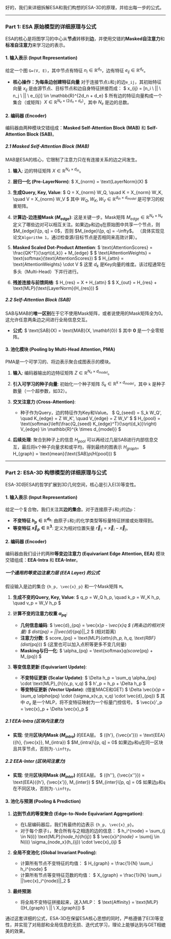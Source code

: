 好的，我们来详细拆解ESA和我们构想的ESA-3D的原理，并给出每一步的公式。

---

### **Part 1: ESA 原始模型的详细原理与公式**

ESA的核心是将图学习的中心从**节点**转移到**边**，并使用交错的**Masked自注意力**和**标准自注意力**来学习边的表示。

#### **1. 输入表示 (Input Representation)**

给定一个图 `G=(V, E)`，其中节点有特征 $n_i \in \mathbb{R}^{d_n}$，边有特征 $e_{ij} \in \mathbb{R}^{d_e}$。

* **核心操作：为每条边创建特征向量**
  对于连接节点`i`和`j`的边`e_ij`，其初始特征向量 $x_{ij}$ 是由源节点、目标节点和边自身特征拼接而成：
  $ x_{ij} = [n_i \ || \ n_j \ || \ e_{ij}] \in \mathbb{R}^{2d_n + d_e} $
  所有边的特征向量构成一个集合（或矩阵）$X \in \mathbb{R}^{N_e \times (2d_n + d_e)}$，其中 $N_e$ 是边的总数。

#### **2. 编码器 (Encoder)**

编码器由两种模块交错组成：**Masked Self-Attention Block (MAB)** 和 **Self-Attention Block (SAB)**。

##### **2.1 Masked Self-Attention Block (MAB)**

MAB是ESA的核心，它限制了注意力只在有连接关系的边之间发生。

1. **输入**: 边的特征矩阵 $X \in \mathbb{R}^{N_e \times d_{in}}$。

2. **层归一化 (Pre-LayerNorm)**:
   $ X_{norm} = \text{LayerNorm}(X) $

3. **生成Query, Key, Value**:
   $ Q = X_{norm} W_Q, \quad K = X_{norm} W_K, \quad V = X_{norm} W_V $
   其中 $W_Q, W_K, W_V \in \mathbb{R}^{d_{in} \times d_{model}}$ 是可学习的权重矩阵。

4. **计算边-边连接Mask ($M_{edge}$)**:
   这是关键一步。Mask矩阵 $M_{edge} \in \mathbb{R}^{N_e \times N_e}$ 定义了哪些边对可以相互关注。如果边`p`和边`q`在原始图中共享一个节点，则 $M_{edge}\[p, q] = 0$，否则 $M_{edge}\[p, q] = -\infty$。
   （具体实现见论文`Algorithm 1`，通过检查源/目标节点是否相同来高效计算）。

5. **Masked Scaled Dot-Product Attention**:
   $ \text{AttentionScores} = \frac{QK^T}{\sqrt{d_k}} + M_{edge} $
   $ \text{AttentionWeights} = \text{softmax}(\text{AttentionScores}) $
   $ H_{attn} = \text{AttentionWeights} \cdot V $
   这里 $d_k$ 是Key向量的维度。该过程通常在多头（Multi-Head）下并行进行。

6. **残差连接与前馈网络**:
   $ H_{res} = X + H_{attn} $
   $ X_{out} = H_{res} + \text{MLP}(\text{LayerNorm}(H_{res})) $

##### **2.2 Self-Attention Block (SAB)**

SAB与MAB的**唯一区别**在于它不使用Mask矩阵，或者说使用的Mask矩阵全为0。这允许任意两条边之间进行全局信息交互。

* **公式**:
  $ \text{SAB}(X) = \text{MAB}(X, \mathbf{0}) $
  其中 $\mathbf{0}$ 是一个全零矩阵。

#### **3. 池化模块 (Pooling by Multi-Head Attention, PMA)**

PMA是一个可学习的、将边表示聚合成图表示的模块。

1. **输入**: 编码器输出的边特征矩阵 $Z \in \mathbb{R}^{N_e \times d_{model}}$。
2. **引入可学习的种子向量**: 初始化一个种子矩阵 $S_k \in \mathbb{R}^{k \times d_{model}}$，其中 `k` 是种子数量（一个超参数，如32）。
3. **交叉注意力 (Cross-Attention)**:

   * 种子作为Query，边的特征作为Key和Value。
     $ Q_{seed} = S_k W_Q', \quad K_{edge} = Z W_K', \quad V_{edge} = Z W_V' $
     $ H_{pool} = \text{softmax}\left(\frac{Q_{seed} K_{edge}^T}{\sqrt{d_k}}\right) V_{edge} \in \mathbb{R}^{k \times d_{model}} $
4. **后续处理**: 聚合到种子上的信息 $H_{pool}$ 可以再经过几层SAB进行内部信息交互，最后将`k`个种子向量求和或平均，得到最终的图表示 $H_{graph}$。
   $ H_{graph} = \text{mean}(\text{SAB}*p(H*{pool})) $

---

### **Part 2: ESA-3D 构想模型的详细原理与公式**

ESA-3D将ESA的哲学扩展到3D几何空间，核心是引入E(3)等变性。

#### **1. 输入表示 (Input Representation)**

给定一个复合物，我们关注其**边的集合**。对于连接原子`i`和`j`的边`p`：

* **不变特征 $h_p \in \mathbb{R}^{d_h}$**: 由原子`i`和`j`的化学类型等标量特征拼接或处理得到。
* **等变特征 $\vec{x}_p \in \mathbb{R}^{3}$**: 定义为相对位置矢量 $\vec{r}_{ij} = \vec{x}_i - \vec{x}_j$。

#### **2. 编码器 (Encoder)**

编码器由我们设计的两种**等变边注意力 (Equivariant Edge Attention, EEA)** 模块交错组成：**EEA-Intra** 和 **EEA-Inter**。

##### **一个通用的等变边注意力层 (EEA Layer) 的公式**

假设输入是边的集合 `{h_p, \vec{x}_p}` 和一个Mask矩阵 `M`。

1. **生成不变的Query, Key, Value**:
   $ q_p = W_Q h_p, \quad k_p = W_K h_p, \quad v_p = W_V h_p $

2. **计算不变的注意力权重 $\alpha_{pq}$**:

   * **几何信息编码**:
     $ \vec{d}_{pq} = \vec{x}*p - \vec{x}*q $ (两条边的相对矢量)
     $ dist*{pq} = ||\vec{d}*{pq}||_2 $ (相对距离)
   * **注意力分数**:
     $ score_{pq} = \text{MLP}*{attn}(h_p, h_q, \text{RBF}(dist*{pq})) $ (这里也可以加入点积等更多不变几何量)
   * **Masking与归一化**:
     $ \alpha_{pq} = \text{softmax}*q(score*{pq} + M_{pq}) $

3. **等变信息更新 (Equivariant Update)**:

   * **不变特征更新 (Scalar Update)**:
     $ \Delta h_p = \sum_q \alpha_{pq} \cdot \text{MLP}_{h}(v_p, v_q) $
     $ h'_p = h_p + \Delta h_p $
   * **等变特征更新 (Vector Update)**: (借鉴MACE和GET)
     $ \Delta \vec{x}*p = \sum_q \alpha*{pq} \cdot (\sigma_x(v_p, v_q) \cdot \vec{d}_{pq}) $
     其中 $\sigma_x$ 是一个MLP，将不变特征映射为一个标量门控信号。
     $ \vec{x}'_p = \vec{x}_p + \Delta \vec{x}_p $

##### **2.1 EEA-Intra (区块内注意力)**

* **实现**: 使用**区块内Mask ($M_{intra}$)** 的EEA层。
  $ ({h'}, {\vec{x'}}) = \text{EEA}({h}, {\vec{x}}, M_{intra}) $
  $M_{intra}\[p, q] = 0$ 如果边`p`和`q`在同一区块且共享节点，否则为`-\infty`。

##### **2.2 EEA-Inter (区块间注意力)**

* **实现**: 使用**区块间Mask ($M_{inter}$)** 的EEA层。
  $ ({h''}, {\vec{x''}}) = \text{EEA}({h'}, {\vec{x'}}, M_{inter}) $
  $M_{inter}\[p, q] = 0$ 如果边`p`和`q`在不同区块，否则为`-\infty`。

#### **3. 池化与预测 (Pooling & Prediction)**

1. **边到节点的等变聚合 (Edge-to-Node Equivariant Aggregation)**:

   * 在L层编码器后，我们有最终的边表示 `{h_p, \vec{x}_p}`。
   * 对于每个原子`i`，聚合所有与之相连的边的信息：
     $ h_i^{node} = \sum_{j \in N(i)} \text{MLP}*{node_h}(h*{ij}) $
     $ \vec{x}*i^{node} = \sum*{j \in N(i)} \sigma_{node_x}(h_{ij}) \cdot \vec{x}_{ij} $

2. **全局不变池化 (Global Invariant Pooling)**:

   * 计算所有节点不变特征的均值：
     $ H_{graph} = \frac{1}{N} \sum_i h_i^{node} $
   * 计算所有节点等变特征范数的均值：
     $ X_{graph} = \frac{1}{N} \sum_i ||\vec{x}_i^{node}||_2 $

3. **最终预测**:

   * 将全局不变特征拼接起来，送入MLP：
     $ \text{Affinity} = \text{MLP}(\[H_{graph} \ || \ X_{graph}]) $

通过这套详细的公式，ESA-3D在保留ESA核心思想的同时，严格遵循了E(3)等变性，并实现了对局部和全局信息的无损、迭代式学习，理论上能够达到与GET相媲美的效果。
